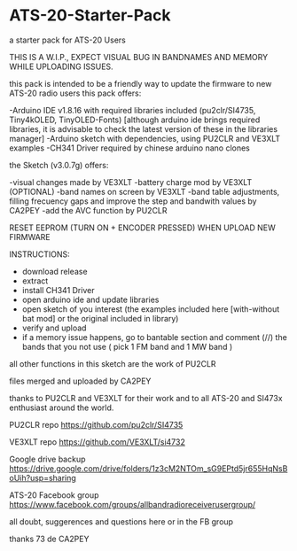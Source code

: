 # ATS-20-Starter-Pack
a starter pack for ATS-20 Users

THIS IS A W.I.P., EXPECT VISUAL BUG IN BANDNAMES AND MEMORY WHILE UPLOADING ISSUES.

this pack is intended to be a friendly way to update the firmware to new ATS-20 radio users
this pack offers:

-Arduino IDE v1.8.16 with required libraries included (pu2clr/SI4735, Tiny4kOLED, TinyOLED-Fonts) [although arduino ide brings required libraries, it is advisable to check the latest version of these in the libraries manager]
-Arduino sketch with dependencies, using PU2CLR and VE3XLT examples
-CH341 Driver required by chinese arduino nano clones

the Sketch (v3.0.7g) offers:

-visual changes made by VE3XLT
-battery charge mod by VE3XLT (OPTIONAL)
-band names on screen by VE3XLT
-band table adjustments, filling frecuency gaps and improve the step and bandwith values by CA2PEY
-add the AVC function by PU2CLR 

RESET EEPROM (TURN ON + ENCODER PRESSED) WHEN UPLOAD NEW FIRMWARE

INSTRUCTIONS:

- download release
- extract
- install CH341 Driver
- open arduino ide and update libraries
- open sketch of you interest (the examples included here [with-without bat mod] or the original included in library)
- verify and upload
- if a memory issue happens, go to bantable section and comment (//) the bands that you not use ( pick 1 FM band and 1 MW band )


all other functions in this sketch are the work of PU2CLR 

files merged and uploaded by CA2PEY

thanks to PU2CLR and VE3XLT for their work and to all ATS-20 and SI473x enthusiast around the world.

PU2CLR repo  https://github.com/pu2clr/SI4735

VE3XLT repo  https://github.com/VE3XLT/si4732

Google drive backup https://drive.google.com/drive/folders/1z3cM2NTOm_sG9EPtd5jr655HqNsBoUih?usp=sharing

ATS-20 Facebook group https://www.facebook.com/groups/allbandradioreceiverusergroup/

all doubt, suggerences and questions here or in the FB group

thanks 73 de CA2PEY
